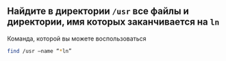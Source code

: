 ## Найдите в директории `/usr` все файлы и директории, имя которых заканчивается на `ln`

Команда, которой вы можете воспользоваться

```bash
find /usr –name “*ln”
```

